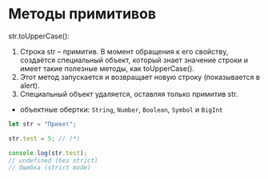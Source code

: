# Методы примитивов

str.toUpperCase():

1. Строка str – примитив. В момент обращения к его свойству, создаётся специальный объект, который знает значение строки и имеет такие полезные методы, как toUpperCase().
2. Этот метод запускается и возвращает новую строку (показывается в alert).
3. Специальный объект удаляется, оставляя только примитив str.

-   объектные обертки: `String`, `Number`, `Boolean`, `Symbol` и `BigInt`

```js
let str = "Привет";

str.test = 5; // (*)

console.log(str.test);
// undefined (без strict)
// Ошибка (strict mode)
```
